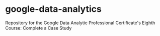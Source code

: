 # google-data-analytics
Repository for the Google Data Analytic Professional Certificate's Eighth Course: Complete a Case Study
